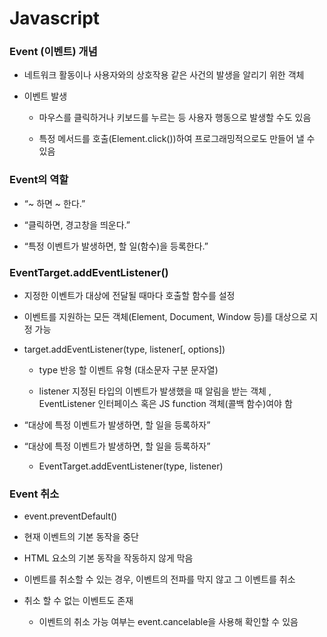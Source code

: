 # Javascript

### Event (이벤트) 개념

- 네트워크 활동이나 사용자와의 상호작용 같은 사건의 발생을 알리기 위한 객체

- 이벤트 발생
  
  - 마우스를 클릭하거나 키보드를 누르는 등 사용자 행동으로 발생할 수도 있음
  
  - 특정 메서드를 호출(Element.click())하여 프로그래밍적으로도
    만들어 낼 수 있음

### Event의 역할

- “~ 하면 ~ 한다.”

- “클릭하면, 경고창을 띄운다.”

- “특정 이벤트가 발생하면, 할 일(함수)을 등록한다.”

### EventTarget.addEventListener()

- 지정한 이벤트가 대상에 전달될 때마다 호출할 함수를 설정

- 이벤트를 지원하는 모든 객체(Element, Document, Window 등)를 대상으로 지정 가능

- target.addEventListener(type, listener[, options])
  
  - type 반응 할 이벤트 유형 (대소문자 구분 문자열)
  
  - listener 지정된 타입의 이벤트가 발생했을 때 알림을 받는 객체 , EventListener 인터페이스 혹은 JS function 객체(콜백 함수)여야 함

- “대상에 특정 이벤트가 발생하면, 할 일을 등록하자”

- “대상에 특정 이벤트가 발생하면, 할 일을 등록하자”
  
  - EventTarget.addEventListener(type, listener)

### Event 취소

- event.preventDefault()

- 현재 이벤트의 기본 동작을 중단

- HTML 요소의 기본 동작을 작동하지 않게 막음

- 이벤트를 취소할 수 있는 경우, 이벤트의 전파를 막지 않고 그 이벤트를 취소

- 취소 할 수 없는 이벤트도 존재
  
  - 이벤트의 취소 가능 여부는 event.cancelable을 사용해 확인할 수 있음
